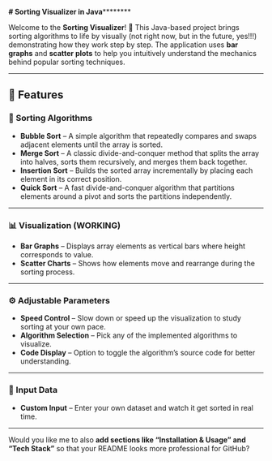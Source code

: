 ********# Sorting Visualizer in Java****************

Welcome to the **Sorting Visualizer**! 🎉
This Java-based project brings sorting algorithms to life by visually (not right now, but in the future, yes!!!) demonstrating how they work step by step.
The application uses **bar graphs** and **scatter plots** to help you intuitively understand the mechanics behind popular sorting techniques.

_________________________________________________________________________________________________________________________________________________________________________________________________________________________________________________________________________________________________________

## 🚀 Features

### 🔢 Sorting Algorithms

* **Bubble Sort** – A simple algorithm that repeatedly compares and swaps adjacent elements until the array is sorted.
* **Merge Sort** – A classic divide-and-conquer method that splits the array into halves, sorts them recursively, and merges them back together.
* **Insertion Sort** – Builds the sorted array incrementally by placing each element in its correct position.
* **Quick Sort** – A fast divide-and-conquer algorithm that partitions elements around a pivot and sorts the partitions independently.

---

### 📊 Visualization (WORKING)

* **Bar Graphs** – Displays array elements as vertical bars where height corresponds to value.
* **Scatter Charts** – Shows how elements move and rearrange during the sorting process.

---

### ⚙️ Adjustable Parameters

* **Speed Control** – Slow down or speed up the visualization to study sorting at your own pace.
* **Algorithm Selection** – Pick any of the implemented algorithms to visualize.
* **Code Display** – Option to toggle the algorithm’s source code for better understanding.

---

### 📝 Input Data

* **Custom Input** – Enter your own dataset and watch it get sorted in real time.

---

Would you like me to also **add sections like “Installation & Usage” and “Tech Stack”** so that your README looks more professional for GitHub?
